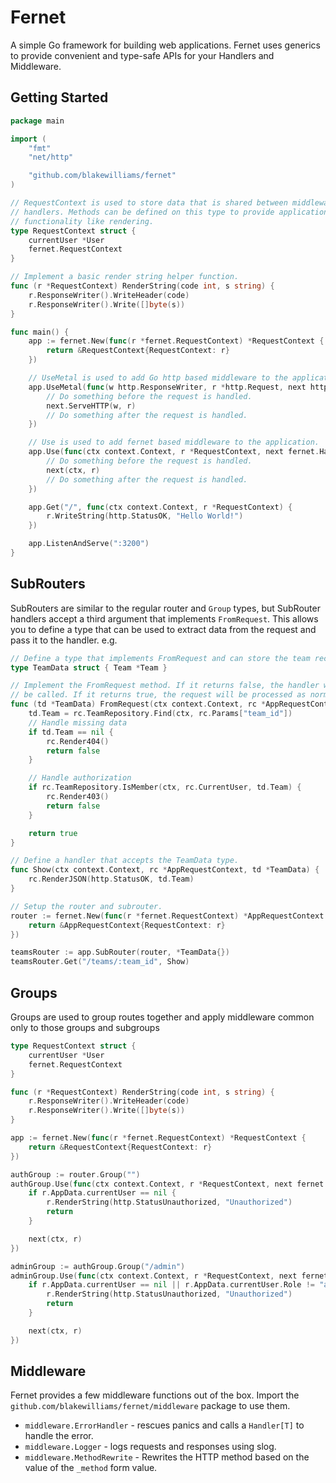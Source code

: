 # Fernet

A simple Go framework for building web applications. Fernet uses generics to
provide convenient and type-safe APIs for your Handlers and Middleware.

## Getting Started

```go
package main

import (
    "fmt"
    "net/http"

    "github.com/blakewilliams/fernet"
)

// RequestContext is used to store data that is shared between middleware and
// handlers. Methods can be defined on this type to provide application specific
// functionality like rendering.
type RequestContext struct {
    currentUser *User
    fernet.RequestContext
}

// Implement a basic render string helper function.
func (r *RequestContext) RenderString(code int, s string) {
    r.ResponseWriter().WriteHeader(code)
    r.ResponseWriter().Write([]byte(s))
}

func main() {
    app := fernet.New(func(r *fernet.RequestContext) *RequestContext {
        return &RequestContext{RequestContext: r}
    })

    // UseMetal is used to add Go http based middleware to the application.
    app.UseMetal(func(w http.ResponseWriter, r *http.Request, next http.Handler) {
        // Do something before the request is handled.
        next.ServeHTTP(w, r)
        // Do something after the request is handled.
    })

    // Use is used to add fernet based middleware to the application.
    app.Use(func(ctx context.Context, r *RequestContext, next fernet.Handler[RequestContext]) {
        // Do something before the request is handled.
        next(ctx, r)
        // Do something after the request is handled.
    })

    app.Get("/", func(ctx context.Context, r *RequestContext) {
        r.WriteString(http.StatusOK, "Hello World!")
    })

    app.ListenAndServe(":3200")
}
```

## SubRouters

SubRouters are similar to the regular router and `Group` types, but SubRouter handlers accept a third argument that implements `FromRequest`. This allows you to define a type that can be used to extract data from the request and pass it to the handler. e.g.

```go
// Define a type that implements FromRequest and can store the team record.
type TeamData struct { Team *Team }

// Implement the FromRequest method. If it returns false, the handler will not
// be called. If it returns true, the request will be processed as normal.
func (td *TeamData) FromRequest(ctx context.Context, rc *AppRequestContext) error {
    td.Team = rc.TeamRepository.Find(ctx, rc.Params["team_id"])
    // Handle missing data
    if td.Team == nil {
        rc.Render404()
        return false
    }

    // Handle authorization
    if rc.TeamRepository.IsMember(ctx, rc.CurrentUser, td.Team) {
        rc.Render403()
        return false
    }

    return true
}

// Define a handler that accepts the TeamData type.
func Show(ctx context.Context, rc *AppRequestContext, td *TeamData) {
    rc.RenderJSON(http.StatusOK, td.Team)
}

// Setup the router and subrouter.
router := fernet.New(func(r *fernet.RequestContext) *AppRequestContext {
    return &AppRequestContext{RequestContext: r}
})

teamsRouter := app.SubRouter(router, *TeamData{})
teamsRouter.Get("/teams/:team_id", Show)
```

## Groups

Groups are used to group routes together and apply middleware common only to those groups and subgroups

```go
type RequestContext struct {
    currentUser *User
    fernet.RequestContext
}

func (r *RequestContext) RenderString(code int, s string) {
    r.ResponseWriter().WriteHeader(code)
    r.ResponseWriter().Write([]byte(s))
}

app := fernet.New(func(r *fernet.RequestContext) *RequestContext {
    return &RequestContext{RequestContext: r}
})

authGroup := router.Group("")
authGroup.Use(func(ctx context.Context, r *RequestContext, next fernet.Handler[RequestContext]) {
    if r.AppData.currentUser == nil {
        r.RenderString(http.StatusUnauthorized, "Unauthorized")
        return
    }

    next(ctx, r)
})

adminGroup := authGroup.Group("/admin")
adminGroup.Use(func(ctx context.Context, r *RequestContext, next fernet.Handler[RequestContext]) {
    if r.AppData.currentUser == nil || r.AppData.currentUser.Role != "admin" {
        r.RenderString(http.StatusUnauthorized, "Unauthorized")
        return
    }

    next(ctx, r)
})
```

## Middleware

Fernet provides a few middleware functions out of the box. Import the
`github.com/blakewilliams/fernet/middleware` package to use them.

- `middleware.ErrorHandler` - rescues panics and calls a `Handler[T]` to handle
  the error.
- `middleware.Logger` - logs requests and responses using slog.
- `middleware.MethodRewrite` - Rewrites the HTTP method based on the value of the `_method` form value.
